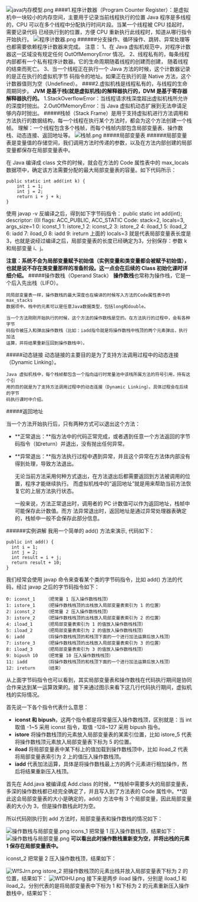 ![java内存模型.png](https://z3.ax1x.com/2021/07/26/WRWjM9.png)
####1.程序计数器（Program Counter Register）：是虚拟机中一块较小的内存空间，主要用于记录当前线程执行的位置
	Java 程序是多线程的，CPU 可以在多个线程中分配执行时间片段。当某一个线程被 CPU 挂起时，
	需要记录代码
	已经执行到的位置，方便 CPU 重新执行此线程时，知道从哪行指令开始执行。
![程序计数器.png](https://z3.ax1x.com/2021/07/26/WW94y9.png)
######分支操作、循环操作、跳转、异常处理等也都需要依赖程序计数器来完成。
	注意：
		1、在 Java 虚拟机规范中，对程序计数器这一区域没有规定任何 OutOfMemoryError 情况。
		2、线程私有的，每条线程内部都有一个私有程序计数器。它的生命周期随着线程的创建而创建，
	随着线程的结束而死亡。
		3、当一个线程正在执行一个 Java 方法的时候，这个计数器记录的是正在执行的虚拟机字节
	码指令的地址。如果正在执行的是 Native 方法，这个计数器值则为空（Undefined）。
####2.虚拟机栈是线程私有的，与线程的生命周期同步。
**JVM 是基于栈(就是虚拟机栈)的解释器执行的，DVM 是基于寄存器解释器执行的。**
	1.StackOverflowError：当线程请求栈深度超出虚拟机栈所允许的深度时抛出。
	2.OutOfMemoryError：当 Java 虚拟机动态扩展到无法申请足够内存时抛出。
#####栈帧（Stack Frame）是用于支持虚拟机进行方法调用和方法执行的数据结构，每一个线程在执行某个方法时，都会为这个方法创建一个栈帧。
	理解：一个线程包含多个栈帧，而每个栈帧内部包含局部变量表、操作数栈、动态连接、返回地址等。
![栈帧.png](https://z3.ax1x.com/2021/07/26/WWCq7q.png)
#####局部变量表
######局部变量表是变量值的存储空间，我们调用方法时传递的参数，以及在方法内部创建的局部变量都保存在局部变量表中。

在 Java 编译成 class 文件的时候，就会在方法的 Code 属性表中的 max_locals 数据项中，确定该方法需要分配的最大局部变量表的容量。如下代码所示：

	public static int add(int k) {
		int i = 1;
		int j = 2;
		return i + j + k;
	}
使用 javap -v 反编译之后，得到如下字节码指令：
	public static int add(int);
	  descriptor: (I)I
	  flags: ACC_PUBLIC, ACC_STATIC
	  Code:
	    stack=2, locals=3, args_size=1
	      0: iconst_1
	      1: istore_1
	      2: iconst_2
	      3: istore_2
	      4: iload_1
	      5: iload_2
	      6: iadd
	      7: iload_0
	      8: iadd
	      9: ireturn
上面的 locals=3 就是代表局部变量表长度是 3，也就是说经过编译之后，局部变量表的长度已经确定为3，分别保存：参数 k 和局部变量 i、j。

**注意：系统不会为局部变量赋予初始值（实例变量和类变量都会被赋予初始值），也就是说不存在类变量那样的准备阶段。这一点会在后续的 Class 初始化课时详细介绍。**
#####操作数栈（Operand Stack）
**操作数栈**也常称为操作栈，它是一个后入先出栈（LIFO）。

	同局部变量表一样，操作数栈的最大深度也在编译的时候写入方法的Code属性表中的max_stacks
	数据项中。栈中的元素可以是任意Java数据类型，包括long和double。

	当一个方法刚刚开始执行的时候，这个方法的操作数栈是空的。在方法执行的过程中，会有各种字节
	码指令被压入和弹出操作数栈（比如：iadd指令就是将操作数栈中栈顶的两个元素弹出，执行加法
	运算，并将结果重新压回到操作数栈中）。

#####动态链接
	动态链接的主要目的是为了支持方法调用过程中的动态连接（Dynamic Linking）。

	Java 虚拟机栈中，每个栈帧都包含一个指向运行时常量池中该栈所属方法的符号引用，持有这个引
	用的目的就是为了支持方法调用过程中的动态连接（Dynamic Linking）。具体过程会在后续的字节
	码执行课时中介绍。

#####返回地址

当一个方法开始执行后，只有两种方式可以退出这个方法：

+ **正常退出：**指方法中的代码正常完成，或者遇到任意一个方法返回的字节码指令（如return）并退出，没有抛出任何异常。<br/>

+ **异常退出：**指方法执行过程中遇到异常，并且这个异常在方法体内部没有得到处理，导致方法退出。

	无论当前方法采用何种方式退出，在方法退出后都需要返回到方法被调用的位置，程序才能继续执行。
	而虚拟机栈中的“返回地址”就是用来帮助当前方法恢复它的上层方法执行状态。

	一般来说，方法正常退出时，调用者的 PC 计数值可以作为返回地址，栈帧中可能保存此计数值。而方
	法异常退出时，返回地址是通过异常处理器表确定的，栈帧中一般不会保存此部分信息。

######实例讲解
我用一个简单的 add() 方法来演示, 代码如下：

	public int add() {
	  int i = 1;
	  int j = 2;
	  int result = i + j;
	  return result + 10;
	}

我们经常会使用 javap 命令来查看某个类的字节码指令，比如 add() 方法的代码，经过 javap 之后的字节码指令如下：

	0: iconst_1    （把常量 1 压入操作数栈栈顶）
	1: istore_1    （把操作数栈栈顶的出栈放入局部变量表索引为 1 的位置）
	2: iconst_2    （把常量 2 压入操作数栈栈顶）
	3: istore_2    （把操作数栈栈顶的出栈放入局部变量表索引为 2 的位置）
	4: iload_1     （把局部变量表索引为 1 的值放入操作数栈栈顶）
	5: iload_2     （把局部变量表索引为 2 的值放入操作数栈栈顶）
	6: iadd        （将操作数栈栈顶的和栈顶下面的一个进行加法运算后放入栈顶）
	7: istore_3    （把操作数栈栈顶的出栈放入局部变量表索引为 3 的位置）
	8: iload_3     （把局部变量表索引为 3 的值放入操作数栈栈顶）
	9: bipush 10   （把常量 10 压入操作数栈栈顶）
	11: iadd       （将操作数栈栈顶的和栈顶下面的一个进行加法运算后放入栈顶）
	12: ireturn    （结束）

从上面字节码指令也可以看到，其实局部变量表和操作数栈在代码执行期间是协同合作来达到某一运算效果的。接下来通过图示来看下这几行代码执行期间，虚拟机栈的实际情况。

首先说一下各个指令代表什么意思：

+ **iconst 和 bipush**，这两个指令都是将常量压入操作数栈顶，区别就是：当 int 取值 -1~5 采用 iconst 指令，取值 -128~127 采用 bipush 指令。
+ **istore** 将操作数栈顶的元素放入局部变量表的某索引位置，比如 istore_5 代表将操作数栈顶元素放入局部变量表下标为 5 的位置。
+ **iload** 将局部变量表中某下标上的值加载到操作数栈顶中，比如 iload_2 代表将局部变量表索引为 2 上的值压入操作数栈顶。
+ **iadd** 代表加法运算，具体是将操作数栈最上方的两个元素进行相加操作，然后将结果重新压入栈顶。

首先在 Add.java 被编译成 Add.class 的时候，**栈帧中需要多大的局部变量表，多深的操作数栈都已经完全确定了，并且写入到了方法表的 Code 属性中。**因此这会局部变量表的大小是确定的，add() 方法中有 3 个局部变量，因此局部变量表的大小为 3，但是操作数栈此时为空。

所以代码刚执行到 add 方法时，局部变量表和操作数栈的情况如下：

![操作数栈与局部变量.png](https://z3.ax1x.com/2021/07/26/WWxJzj.png)
icons_1  把常量 1 压入操作数栈顶，结果如下：
![操作数栈与局部变量.png](https://z3.ax1x.com/2021/07/26/WWzClj.png)
**可以看出此时操作数栈重新变为空，并将出栈的元素 1 保存在局部变量表中。**

iconst_2 把常量 2 压入操作数栈顶，结果如下：

![WfSJrn.png](https://z3.ax1x.com/2021/07/26/WfSJrn.png)
istore_2 把操作数栈顶的元素出栈并放入局部变量表下标为 2 的位置，结果如下：
![WfDlHU.png](https://z3.ax1x.com/2021/07/26/WfDlHU.png)
接下来是两步 iload 操作，分别是 iload_1 和 iload_2。分别代表的是将局部变量表中下标为 1 和下标为 2 的元素重新压入操作数栈中，结果如下：















